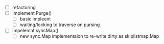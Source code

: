 - [ ] refactoring
- [ ] Implement Purge()
  - [ ] basic impleent
  - [ ] waiting/locking to traverse on pursing
- [ ] impelemnt syncMap()
  - [ ] new sync.Map implementaion to re-write dirty as skiplistmap.Map 